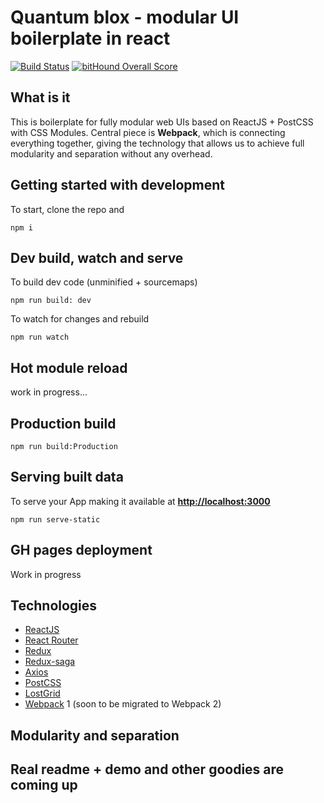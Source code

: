 # Quantum blox - modular UI boilerplate in react

[![Build Status](https://travis-ci.org/metaphorical/quantum-blox.svg?branch=master)](https://travis-ci.org/metaphorical/quantum-blox)
[![bitHound Overall Score](https://www.bithound.io/github/metaphorical/quantum-blox/badges/score.svg)](https://www.bithound.io/github/metaphorical/quantum-blox)

## What is it

This is boilerplate for fully modular web UIs based on ReactJS + PostCSS with CSS Modules. Central piece is **Webpack**, which is connecting everything together, giving the technology that allows us to achieve full modularity and separation without any overhead. 

## Getting started with development

To start, clone the repo and

```
npm i 
```
## Dev build, watch and serve
To build dev code (unminified + sourcemaps)
```
npm run build: dev
```
To watch for changes and rebuild
```
npm run watch
```

## Hot module reload
work in progress...
## Production build
```
npm run build:Production
```
## Serving built data
To serve your App making it available at **[http://localhost:3000](http://localhost:3000)**
```
npm run serve-static
```
## GH pages deployment
Work in progress


## Technologies

* [ReactJS](https://facebook.github.io/react/) 
* [React Router](https://github.com/ReactTraining/react-router)
* [Redux](http://redux.js.org/)
* [Redux-saga](https://redux-saga.github.io/redux-saga/)
* [Axios](https://github.com/mzabriskie/axios)
* [PostCSS](https://github.com/postcss)
* [LostGrid](http://lostgrid.org/docs.html#getting-started)
* [Webpack](https://webpack.js.org/) 1 (soon to be migrated to Webpack 2)

## Modularity and separation

## Real readme + demo and other goodies are coming up